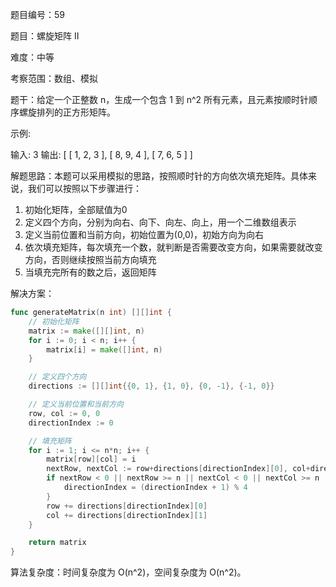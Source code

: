 题目编号：59

题目：螺旋矩阵 II

难度：中等

考察范围：数组、模拟

题干：给定一个正整数 n，生成一个包含 1 到 n^2 所有元素，且元素按顺时针顺序螺旋排列的正方形矩阵。

示例:

输入: 3
输出:
[
 [ 1, 2, 3 ],
 [ 8, 9, 4 ],
 [ 7, 6, 5 ]
]

解题思路：本题可以采用模拟的思路，按照顺时针的方向依次填充矩阵。具体来说，我们可以按照以下步骤进行：

1. 初始化矩阵，全部赋值为0
2. 定义四个方向，分别为向右、向下、向左、向上，用一个二维数组表示
3. 定义当前位置和当前方向，初始位置为(0,0)，初始方向为向右
4. 依次填充矩阵，每次填充一个数，就判断是否需要改变方向，如果需要就改变方向，否则继续按照当前方向填充
5. 当填充完所有的数之后，返回矩阵

解决方案：

```go
func generateMatrix(n int) [][]int {
    // 初始化矩阵
    matrix := make([][]int, n)
    for i := 0; i < n; i++ {
        matrix[i] = make([]int, n)
    }

    // 定义四个方向
    directions := [][]int{{0, 1}, {1, 0}, {0, -1}, {-1, 0}}

    // 定义当前位置和当前方向
    row, col := 0, 0
    directionIndex := 0

    // 填充矩阵
    for i := 1; i <= n*n; i++ {
        matrix[row][col] = i
        nextRow, nextCol := row+directions[directionIndex][0], col+directions[directionIndex][1]
        if nextRow < 0 || nextRow >= n || nextCol < 0 || nextCol >= n || matrix[nextRow][nextCol] > 0 {
            directionIndex = (directionIndex + 1) % 4
        }
        row += directions[directionIndex][0]
        col += directions[directionIndex][1]
    }

    return matrix
}
```

算法复杂度：时间复杂度为 O(n^2)，空间复杂度为 O(n^2)。